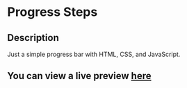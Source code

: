 # Progress Steps
 
## Description

Just a simple progress bar with HTML, CSS, and JavaScript.

## You can view a live preview [here](https://d1medron.github.io/Progress-Steps/)
